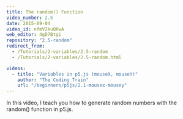 ```yaml
---
title: The random() Function
video_number: 2.5
date: 2015-09-04
video_id: nfmV2kuQKwA
web_editor: 4gD7Btgi
repository: "2.5-random"
redirect_from:
  - /Tutorials/2-variables/2.5-random
  - /Tutorials/2-variables/2.5-random.html

videos:
  - title: "Variables in p5.js (mouseX, mouseY)"
    author: "The Coding Train"
    url: "/beginners/p5js/2.1-mousex-mousey"
---
```


In this video, I teach you how to generate random numbers with the random() function in p5.js.
